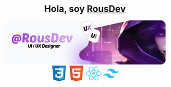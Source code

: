 <div align="center">
  <h1 align="center" "> Hola, soy <a href="">RousDev</a></h1>
</div>
<img src="/public/Banner.png">
<div align="center">
  <img src="/public/Css.png" width="50">
  <img src="/public/Html.png" width="50">
  <img src="/public/React.png" width="50">
  <img src="/public/Tailwind.png" width="50">
</div>

